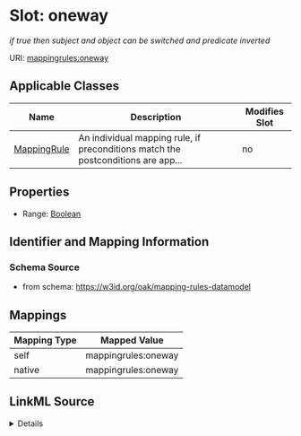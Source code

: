 

# Slot: oneway


_if true then subject and object can be switched and predicate inverted_





URI: [mappingrules:oneway](https://w3id.org/oak/mapping-rules-datamodel/oneway)



<!-- no inheritance hierarchy -->





## Applicable Classes

| Name | Description | Modifies Slot |
| --- | --- | --- |
| [MappingRule](MappingRule.md) | An individual mapping rule, if preconditions match the postconditions are app... |  no  |







## Properties

* Range: [Boolean](Boolean.md)





## Identifier and Mapping Information







### Schema Source


* from schema: https://w3id.org/oak/mapping-rules-datamodel




## Mappings

| Mapping Type | Mapped Value |
| ---  | ---  |
| self | mappingrules:oneway |
| native | mappingrules:oneway |




## LinkML Source

<details>
```yaml
name: oneway
description: if true then subject and object can be switched and predicate inverted
from_schema: https://w3id.org/oak/mapping-rules-datamodel
rank: 1000
ifabsent: 'False'
alias: oneway
owner: MappingRule
domain_of:
- MappingRule
range: boolean

```
</details>